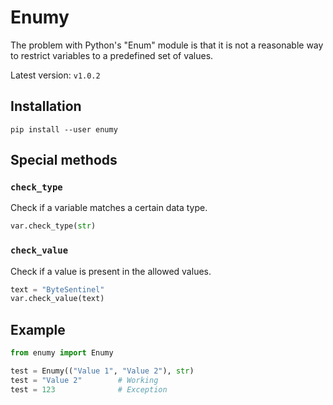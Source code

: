 # Enumy
The problem with Python's "Enum" module is that it is not a reasonable way to restrict variables to a predefined set of values.

Latest version: `v1.0.2`

## Installation
```shell
pip install --user enumy
```

## Special methods
### `check_type`
Check if a variable matches a certain data type.

```python
var.check_type(str)
```

### `check_value`
Check if a value is present in the allowed values.

```python
text = "ByteSentinel"
var.check_value(text)
```

## Example
```python
from enumy import Enumy

test = Enumy(("Value 1", "Value 2"), str)
test = "Value 2"        # Working
test = 123              # Exception
```